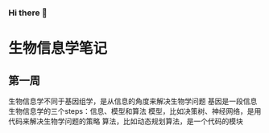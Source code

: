 ### Hi there 👋
# 生物信息学笔记
## 第一周
生物信息学不同于基因组学，是从信息的角度来解决生物学问题
基因是一段信息
生物信息学的三个steps：信息、模型和算法
  模型，比如决策树、神经网络，是用代码来解决生物学问题的策略
  算法，比如动态规划算法，是一个代码的模块
<!--
**qiany20/qiany20** is a ✨ _special_ ✨ repository because its `README.md` (this file) appears on your GitHub profile.

Here are some ideas to get you started:

- 🔭 I’m currently working on ...
- 🌱 I’m currently learning ...
- 👯 I’m looking to collaborate on ...
- 🤔 I’m looking for help with ...
- 💬 Ask me about ...
- 📫 How to reach me: ...
- 😄 Pronouns: ...
- ⚡ Fun fact: ...
-->
